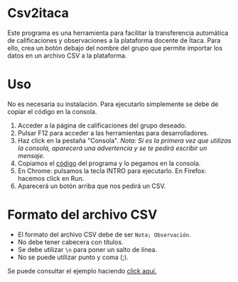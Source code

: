 # Csv2itaca
Este programa es una herramienta para facilitar la transferencia automática de calificaciones y observaciones a la plataforma docente de Ítaca. Para ello, crea un botón debajo del nombre del grupo que permite importar los datos en un archivo CSV a la plataforma.

# Uso
No es necesaria su instalación. Para ejecutarlo simplemente se debe de copiar el código en la consola.

1. Acceder a la página de calificaciones del grupo deseado.
2. Pulsar F12 para acceder a las herramientas para desarrolladores.
3. Haz click en la pestaña "Consola". _Nota: Si es la primera vez que utilizas la consola, aparecerá una advertencia y se te pedirá escribir un mensaje._
5. Copiamos el [código](/csv2itaca.js?raw=1) del programa y lo pegamos en la consola.
6. En Chrome: pulsamos la tecla INTRO para ejecutarlo.
   En Firefox: hacemos click en Run.
7. Aparecerá un botón arriba que nos pedirá un CSV.

# Formato del archivo CSV
- El formato del archivo CSV debe de ser `Nota; Observación`.
- No debe tener cabecera con títulos.
- Se debe utilizar `\n` para poner un salto de línea.
- No se puede utilizar punto y coma (;).

Se puede consultar el ejemplo haciendo [click aquí.](/Ejemplo.csv)


